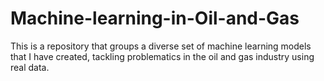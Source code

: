 # Machine-learning-in-Oil-and-Gas
This is a repository that groups a diverse set of machine learning models that I have created, tackling problematics in the oil and gas industry using real data.
